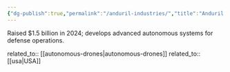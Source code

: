 ```yaml
---
{"dg-publish":true,"permalink":"/anduril-industries/","title":"Anduril Industries"}
---
```



Raised $1.5 billion in 2024; develops advanced autonomous systems for defense operations.

related_to:: [[autonomous-drones\|autonomous-drones]]
related_to:: [[usa\|USA]]
